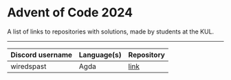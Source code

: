 # Advent of Code 2024

A list of links to repositories with solutions, made by students at the KUL.

---

| Discord username     | Language(s)                 | Repository                                             |
|----------------------|-----------------------------|--------------------------------------------------------|
| wiredspast           | Agda                        | [link](https://github.com/JonasssC/AoC-2024)           |
